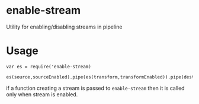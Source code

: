 # enable-stream 
Utility for enabling/disabling streams in pipeline

# Usage
```
var es = require('enable-stream)

es(source,sourceEnabled).pipe(es(transform,transformEnabled)).pipe(destination)
```

if a function creating a stream is passed to `enable-stream` then it is called only when stream is enabled. 
